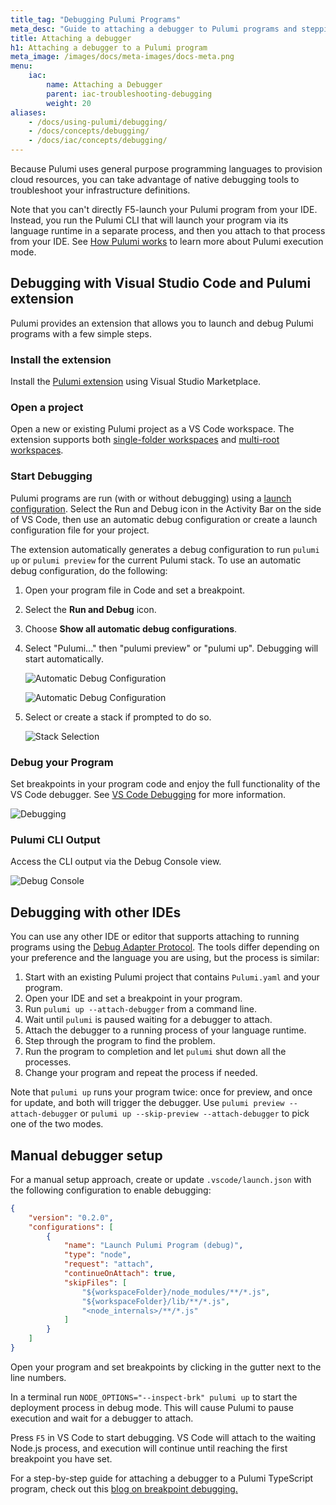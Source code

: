 ```yaml
---
title_tag: "Debugging Pulumi Programs"
meta_desc: "Guide to attaching a debugger to Pulumi programs and stepping through the code."
title: Attaching a debugger
h1: Attaching a debugger to a Pulumi program
meta_image: /images/docs/meta-images/docs-meta.png
menu:
    iac:
        name: Attaching a Debugger
        parent: iac-troubleshooting-debugging
        weight: 20
aliases:
    - /docs/using-pulumi/debugging/
    - /docs/concepts/debugging/
    - /docs/iac/concepts/debugging/
---
```


Because Pulumi uses general purpose programming languages to provision cloud resources, you can take advantage of native debugging tools to troubleshoot your infrastructure definitions.

Note that you can't directly F5-launch your Pulumi program from your IDE. Instead, you run the Pulumi CLI that will launch your program via its language runtime in a separate process, and then you attach to that process from your IDE. See [How Pulumi works](/docs/concepts/how-pulumi-works/) to learn more about Pulumi execution mode.

## Debugging with Visual Studio Code and Pulumi extension

Pulumi provides an extension that allows you to launch and debug Pulumi programs with a few simple steps.

### Install the extension

Install the [Pulumi extension](https://marketplace.visualstudio.com/items?itemName=pulumi.pulumi-vscode-tools) using Visual Studio Marketplace.

### Open a project

Open a new or existing Pulumi project as a VS Code workspace. The extension supports both [single-folder workspaces](https://code.visualstudio.com/docs/editor/workspaces#_singlefolder-workspaces)
and [multi-root workspaces](https://code.visualstudio.com/docs/editor/workspaces#_multiroot-workspaces).

### Start Debugging

Pulumi programs are run (with or without debugging) using a [launch configuration](https://code.visualstudio.com/docs/editor/debugging#_launch-configurations). Select the Run and Debug icon in the Activity Bar on the side of VS Code, then use an automatic debug configuration or create a launch configuration file for your project.

The extension automatically generates a debug configuration to run `pulumi up` or `pulumi preview` for the current Pulumi stack. To use an automatic debug configuration, do the following:

1. Open your program file in Code and set a breakpoint.
2. Select the __Run and Debug__ icon.
3. Choose __Show all automatic debug configurations__.
4. Select "Pulumi..." then "pulumi preview" or "pulumi up".  Debugging will start automatically.

    ![Automatic Debug Configuration](/docs/iac/troubleshooting/debugging/images/automatic-1.png)

    ![Automatic Debug Configuration](/docs/iac/troubleshooting/debugging/images/automatic-2.png)

5. Select or create a stack if prompted to do so.

    ![Stack Selection](/docs/iac/troubleshooting/debugging/images/stack-selection-1.png)

### Debug your Program

Set breakpoints in your program code and enjoy the full functionality of the VS Code debugger.
See [VS Code Debugging](https://code.visualstudio.com/docs/editor/debugging) for more information.

![Debugging](/docs/iac/troubleshooting/debugging/images/debugging.png)

### Pulumi CLI Output

Access the CLI output via the Debug Console view.

![Debug Console](/docs/iac/troubleshooting/debugging/images/debug-console.png)

## Debugging with other IDEs

You can use any other IDE or editor that supports attaching to running programs using the [Debug Adapter Protocol](https://microsoft.github.io/debug-adapter-protocol/). The tools differ depending on your preference and the language you are using, but the process is similar:

1. Start with an existing Pulumi project that contains `Pulumi.yaml` and your program.
2. Open your IDE and set a breakpoint in your program.
3. Run `pulumi up --attach-debugger` from a command line.
4. Wait until `pulumi` is paused waiting for a debugger to attach.
5. Attach the debugger to a running process of your language runtime.
6. Step through the program to find the problem.
7. Run the program to completion and let `pulumi` shut down all the processes.
8. Change your program and repeat the process if needed.

Note that `pulumi up` runs your program twice: once for preview, and once for update, and both will trigger the debugger. Use `pulumi preview --attach-debugger` or `pulumi up --skip-preview --attach-debugger` to pick one of the two modes.

## Manual debugger setup

For a manual setup approach, create or update `.vscode/launch.json` with the following configuration to enable debugging:

```json
{
    "version": "0.2.0",
    "configurations": [
        {
            "name": "Launch Pulumi Program (debug)",
            "type": "node",
            "request": "attach",
            "continueOnAttach": true,
            "skipFiles": [
                "${workspaceFolder}/node_modules/**/*.js",
                "${workspaceFolder}/lib/**/*.js",
                "<node_internals>/**/*.js"
            ]
        }
    ]
}
```

Open your program and set breakpoints by clicking in the gutter next to the line numbers.

In a terminal run `NODE_OPTIONS="--inspect-brk" pulumi up` to start the deployment process in debug mode. This will cause Pulumi to pause execution and wait for a debugger to attach.

Press `F5` in VS Code to start debugging. VS Code will attach to the waiting Node.js process, and execution will continue until reaching the first breakpoint you have set.

For a step-by-step guide for attaching a debugger to a Pulumi TypeScript program, check out this [blog on breakpoint debugging.](/blog/next-level-iac-breakpoint-debugging/)

